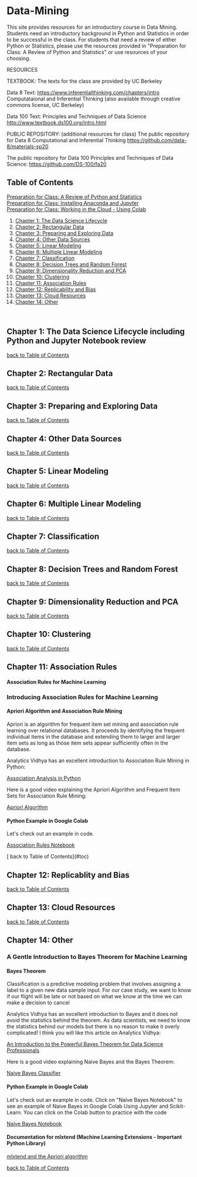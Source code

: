# Data-Mining
This site provides resources for an introductory course in Data Mining.  Students need an introductory background in Python and Statistics in order to be successful in the class.  For students that need a review of either Python or Statistics, please use the resources provided in "Preparation for Class: A Review of Python and Statistics" or use resources of your choosing. 

RESOURCES

TEXTBOOK:  The texts for the class are provided by UC Berkeley 

Data 8 Text: 
https://www.inferentialthinking.com/chapters/intro
Computataional and Inferential Thinking (also available through creative commons license, UC Berkeley)

Data 100 Text:
Principles and Techniques of Data Science
http://www.textbook.ds100.org/intro.html

PUBLIC REPOSITORY:  (additional resources for class)
The public repository for Data 8 Computational and Inferential Thinking
https://github.com/data-8/materials-sp20

The public repository for Data 100 Principles and Techniques of Data Science:
https://github.com/DS-100/fa20



<a name="toc"></a>
## Table of Contents

[Preparation for Class:  A Review of Python and Statistics](#review)
<br>
[Preparation for Class:  Installing Anaconda and Jupyter](#installation)
<br>
[Preparation for Class:  Working in the Cloud - Using Colab](#colab)
<br>
1. [ Chapter 1: The Data Science Lifecycle ](#chap1)
2. [ Chapter 2: Rectangular Data ](#chap2)
3. [ Chapter 3: Preparing and Exploring Data  ](#chap3)
4. [ Chapter 4: Other Data Sources](#chap4)
5. [ Chapter 5: Linear Modeling](#chap5)
6. [ Chapter 6: Multiple Linear Modeling](#chap6)
7. [ Chapter 7: Classification](#chap7)
8. [ Chapter 8: Decision Trees and Random Forest](#chap8)
9. [ Chapter 9: Dimensionality Reduction and PCA ](#chap9)
10. [ Chapter 10: Clustering](#chap10)
11. [ Chapter 11:  Association Rules](#chap11)
12. [ Chapter 12: Replicability and Bias](#chap12)
13. [ Chapter 13: Cloud Resources](#chap13)
14. [ Chapter 14: Other](#chap14)
<br>

<a name="chap1"></a>
## Chapter 1: The Data Science Lifecycle including Python and Jupyter Notebook review
[ back to Table of Contents](#toc)
<br>

<a name="chap2"></a>
## Chapter 2: Rectangular Data
[ back to Table of Contents](#toc)
<br>


<a name="chap3"></a>
## Chapter 3: Preparing and Exploring Data
[ back to Table of Contents](#toc)
<br>


<a name="chap4"></a>
## Chapter 4: Other Data Sources
[ back to Table of Contents](#toc)
<br>


<a name="chap5"></a>
## Chapter 5: Linear Modeling
[ back to Table of Contents](#toc)
<br>


<a name="chap6"></a>
## Chapter 6: Multiple Linear Modeling
[ back to Table of Contents](#toc)
<br>

<a name="chap7"></a>
## Chapter 7: Classification
[ back to Table of Contents](#toc)
<br>
  
  
<a name="chap8"></a>
## Chapter 8: Decision Trees and Random Forest
[ back to Table of Contents](#toc)
<br>


<a name="chap9"></a>
## Chapter 9: Dimensionality Reduction and PCA
[ back to Table of Contents](#toc)
<br>

<a name="chap10"></a>
## Chapter 10: Clustering
[ back to Table of Contents](#toc)
<br>

<a name="chap11"></a>
## Chapter 11: Association Rules

#### Association Rules for Machine Learning
<p></p>

### Introducing Association Rules for Machine Learning

#### Apriori Algorithm and Association Rule Mining
<p>Apriori is an algorithm for frequent item set mining and association rule learning over relational databases. It proceeds by identifying the frequent individual items in the database and extending them to larger and larger item sets as long as those item sets appear sufficiently often in the database.</p>

<p>Analytics Vidhya has an excellent introduction to Association Rule Mining in Python: </p>
<a href="https://medium.com/analytics-vidhya/association-analysis-in-python-2b955d0180c">Association Analysis in Python</a><p></p>
<p>Here is a good video explaining the Apriori Algorithm and Frequent Item Sets for Association Rule Mining:</p>
<a href="https://www.youtube.com/watch?v=TcUlzuQ27iQ">Apriori Algorithm</a>

#### Python Example in Google Colab

<p>Let's check out an example in code.</p>
<p><a href="https://github.com/profunccdata/Knowledge_Based_Systems/blob/master/Association%20Rules%20Example%20in%20Jupyter.ipynb">
Association Rules Notebook
</a></p>
[ back to Table of Contents](#toc)
<br>


<a name="chap12"></a>
## Chapter 12: Replicablity and Bias
[ back to Table of Contents](#toc)
<br>


<a name="chap13"></a>
## Chapter 13: Cloud Resources
[ back to Table of Contents](#toc)
<br>


<a name="chap14"></a>
## Chapter 14: Other
  
### A Gentle Introduction to Bayes Theorem for Machine Learning
#### Bayes Theorem
<p>Classification is a predictive modeling problem that involves assigning a label to a given new data sample input. For our case study, we want to know if our flight will be late or not based on what we know at the time we can make a decision to cancel</p>

<p>Analytics Vidhya has an excellent introduction to Bayes and it does not avoid the statistics behind the theorem.  As data scientists, we need to know the statistics behind our models but there is no reason to make it overly complicated!  I think you will like this article on Analytics Vidhya:</p>
<a href="https://www.analyticsvidhya.com/blog/2019/06/introduction-powerful-bayes-theorem-data-science/">An Introduction to the Powerful Bayes Theorem for Data Science Professionals</a><p></p>
<p>Here is a good video explaining Naive Bayes and the Bayes Theorem:</p>
<a href="https://youtu.be/l3dZ6ZNFjo0">Naive Bayes Classifier</a>

#### Python Example in Google Colab

<p>Let's check out an example in code. Click on "Naive Bayes Notebook" to see an example of Naive Bayes in Google Colab Using Jupyter and Scikit-Learn. You can click on the Colab button to practice with the code</p>
<p><a href="https://github.com/profunccdata/Knowledge_Based_Systems/blob/master/Naive_Bayes_Classifier_Gaussian.ipynb">
Naive Bayes Notebook
</a></p>




#### Documentation for mlxtend (Machine Learning Extensions - Important Python Library)
<p>
  <a href="http://rasbt.github.io/mlxtend/api_subpackages/mlxtend.frequent_patterns/">mlxtend and the Apriori algorithm</a><p></p>
<p></p> 

[ back to Table of Contents](#toc)
<br>



